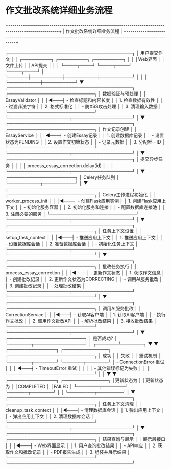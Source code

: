 # 作文批改系统详细业务流程

+------------------------------------------------------------------------------------------------------+
|                                   作文批改系统详细业务流程                                             |
+------------------------------------------------------------------------------------------------------+

┌───────────────────────────────────────┐
│            用户提交作文               │
│ ┌─────────┐ ┌─────────┐ ┌─────────┐   │
│ │Web界面  │ │文件上传 │ │API提交  │   │
│ └────┬────┘ └────┬────┘ └────┬────┘   │
└──────┼──────────┼──────────┼──────────┘
       │          │          │
       └──────────┼──────────┘
                  ▼
┌───────────────────────────────────────┐    ┌───────────────────────────┐
│            数据验证与预处理           │    │       EssayValidator      │
│                                       │◄───┤ - 检查标题和内容长度      │
│ 1. 检查数据有效性                     │    │ - 过滤非法字符           │
│ 2. 格式标准化                         │    │ - 防XSS攻击处理          │
│ 3. 清理输入数据                       │    └───────────────────────────┘
└───────────────────┬───────────────────┘
                    │
                    ▼
┌───────────────────────────────────────┐    ┌───────────────────────────┐
│            作文记录创建               │    │      EssayService         │
│                                       │◄───┤ - 创建Essay记录           │
│ 1. 创建数据库记录                     │    │ - 设置状态为PENDING       │
│ 2. 设置作文初始状态                   │    │ - 记录元数据              │
│ 3. 分配唯一ID                         │    └───────────────────────────┘
└───────────────────┬───────────────────┘
                    │
                    ▼
┌───────────────────────────────────────┐
│            提交异步任务               │
│                                       │
│ process_essay_correction.delay(id)    │
│                                       │
└───────────────────┬───────────────────┘
                    │
                    ▼
         ┌─────────────────────┐
         │   Celery任务队列    │
         └──────────┬──────────┘
                    │
                    ▼
┌───────────────────────────────────────┐    ┌───────────────────────────┐
│         Celery工作进程初始化          │    │     worker_process_init   │
│                                       │◄───┤ - 创建Flask应用实例       │
│ 1. 创建Flask应用上下文                │    │ - 初始化服务容器          │
│ 2. 初始化服务和连接                   │    │ - 配置数据库连接池        │
│ 3. 注册必要的服务                     │    └───────────────────────────┘
└───────────────────┬───────────────────┘
                    │
                    ▼
┌───────────────────────────────────────┐    ┌───────────────────────────┐
│            任务上下文设置             │    │     setup_task_context    │
│                                       │◄───┤ - 推送应用上下文          │
│ 1. 推送应用上下文                     │    │ - 设置数据库会话          │
│ 2. 准备数据库会话                     │    │ - 初始化任务上下文        │
└───────────────────┬───────────────────┘    └───────────────────────────┘
                    │
                    ▼
┌───────────────────────────────────────┐    ┌───────────────────────────┐
│           批改任务执行                │    │  process_essay_correction │
│                                       │◄───┤ - 更新作文状态            │
│ 1. 获取作文信息                       │    │ - 创建批改记录            │
│ 2. 更新作文状态为CORRECTING           │    │ - 调用AI服务批改          │
│ 3. 创建批改记录                       │    │ - 处理批改结果            │
└───────────────────┬───────────────────┘    └───────────────────────────┘
                    │
                    ▼
┌───────────────────────────────────────┐    ┌───────────────────────────┐
│           调用AI服务批改              │    │      CorrectionService    │
│                                       │◄───┤ - 获取AI客户端            │
│ 1. 获取AI客户端                       │    │ - 执行作文批改            │
│ 2. 调用作文批改API                    │    │ - 解析批改结果            │
│ 3. 接收批改结果                       │    └───────────────────────────┘
└───────────────────┬───────────────────┘
                    │
                    ▼
        ┌────────────────────────┐
        │       是否成功?        │
        └───────┬────────────────┘
                │
        ┌───────┴───────┐
        ▼               ▼
┌───────────────┐  ┌──────────────┐    ┌───────────────────────────┐
│     成功      │  │    失败      │    │        重试机制           │
└───────┬───────┘  └──────┬───────┘    │ - ConnectionError 重试    │
        │                 │        ◄───┤ - TimeoutError 重试       │
        │                 │            │ - 其他错误标记为失败      │
        │                 │            └───────────────────────────┘
        │                 │
        ▼                 ▼
┌───────────────┐  ┌──────────────┐
│更新状态为     │  │更新状态为    │
│COMPLETED      │  │FAILED        │
└───────┬───────┘  └──────┬───────┘
        │                 │
        └────────┬────────┘
                 │
                 ▼
┌───────────────────────────────────────┐    ┌───────────────────────────┐
│            任务上下文清理             │    │    cleanup_task_context   │
│                                       │◄───┤ - 清理数据库会话          │
│ 1. 弹出应用上下文                     │    │ - 弹出应用上下文          │
│ 2. 清理数据库会话                     │    └───────────────────────────┘
└───────────────────┬───────────────────┘
                    │
                    ▼
┌───────────────────────────────────────┐    ┌───────────────────────────┐
│            结果查询与展示             │    │      展示层接口           │
│                                       │◄───┤ - Web界面显示             │
│ 1. 用户查询批改结果                   │    │ - API响应                 │
│ 2. 获取作文和批改记录                 │    │ - PDF报告生成             │
│ 3. 组装并展示结果                     │    └───────────────────────────┘
└───────────────────────────────────────┘